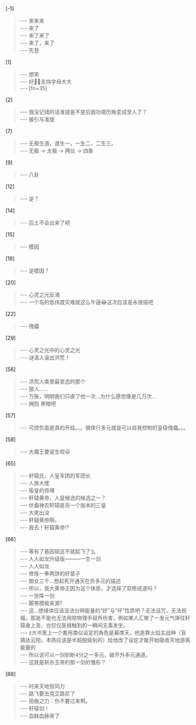 
[-1] 
>--- 来来来<br>
>--- 来了<br>
>--- 来了来了<br>
>--- 来了，来了<br>
>--- 先登<br>

[1] 
>--- 想笑<br>
>--- 好👌🏻支持字母大大<br>
>--- [fn=35]<br>

[2] 
>--- 我没记错的话准提是不是后面功德历叛变成至人了？<br>
>--- 接引与准提<br>

[7] 
>--- 无极生道，道生一，一生二，二生三。<br>
>--- 无极 → 太极 → 两仪 → 四象<br>

[9] 
>--- 八卦<br>

[12] 
>--- 逆？<br>

[14] 
>--- 后土不会出来了吧<br>

[15] 
>--- 模因<br>

[18] 
>--- 逆模因？<br>

[20] 
>--- 心灵之光反涌<br>
>--- 一个岛的低纬度灾难就这么牛逼😂这次应该是永夜级吧<br>

[22] 
>--- 傀儡<br>

[29] 
>--- 心灵之光中的心灵之光<br>
>--- 谜语人滚出洪荒！<br>

[56] 
>--- 洪荒人类里最变态的那个<br>
>--- 狼人……<br>
>--- 万族，明明我们只虐了他一次…为什么感觉像是几万次…<br>
>--- 拥抱 黑暗吧<br>

[57] 
>--- 可控负面是真的开挂。。。搁侠行多元就是可以自我控制的皇级傀儡。。。<br>

[58] 
>--- 大魔王要诞生啦😃<br>

[65] 
>--- 轩辕氏，人皇军团的军团长<br>
>--- 人族大佬<br>
>--- 瑜皇的师傅<br>
>--- 轩辕黄帝，人皇候选的候选之一？<br>
>--- 伏羲神农轩辕是另一个版本的三皇<br>
>--- 大佬出没<br>
>--- 轩辕黄帝啊。<br>
>--- 我去！轩辕黄帝!?<br>

[66] 
>--- 等有了基因锁这不就起飞了么<br>
>--- 人人如龙升级版———一生一剑<br>
>--- 人人如龙<br>
>--- 修炼一拳两饼的好苗子<br>
>--- 御女三千…想起死开通天在负多元的描述<br>
>--- 所以，我大黄帝正因为这个体质，才选择了双修成道吗？<br>
>--- 一世挥一剑<br>
>--- 脚男模板来源?<br>
>--- 这…绝缘体应该没法分辨能量的“好”与“坏”性质吧？无法诅咒，无法祝福，那是不是也无法用除物理手段外伤害，例如某人汇聚了一发元气弹往轩辕身上丢，也仅仅是接触到的一瞬间无事发生。<br>
>--- z大书里上一个套用类似设定的角色是幕席天，他是靠火焰主战神（盲猜达云阳，本质应该是半超脱级别的）给他改了设定才能开始吸收天地游离能量的<br>
>--- 所以说可以一剑斩断4分之一多元，破开外多元通道。<br>
>--- 这就是斩杀玉帝的那一剑的雏形？<br>

[68] 
>--- 时来天地皆同力<br>
>--- 路飞要去克艾路尼了<br>
>--- 扭曲之力：你不要过来啊。<br>
>--- 轩辕剑！<br>
>--- 血脉血脉来了<br>
